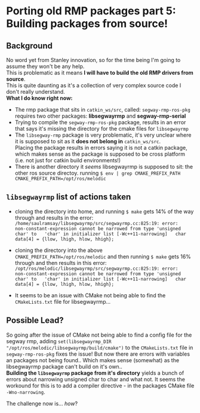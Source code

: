 # Porting old RMP packages part 5: Building packages from source!
## Background
No word yet from Stanley innovation, so for the time being I'm going to assume they won't be any help.   
This is problematic as it means **I will have to build the old RMP drivers from source**.  
This is quite daunting as it's a collection of very complex source code I don't really understand.  
**What I do know right now:**  
- The rmp package that sits in `catkin_ws/src`, called: `segway-rmp-ros-pkg` requires two other packages: **libsegwayrmp** and **segway-rmp-serial**  
- Trying to compile the `segway-rmp-ros-pkg` package, results in an error that says it's missing the directory for the cmake files for `libsegwayrmp`
- The `libsegway-rmp` package is very problematic, it's very unclear where it is supposed to sit as it **does not belong in** `catkin_ws/src`.   
  Placing the package results in errors saying it is not a catkin package, which makes sense as the package is supposed to be cross platform (i.e. not just for catkin build environments!)  
- There is another directory it *seems* libsegwayrmp is supposed to sit: the other ros source directoy. running `$ env | grep CMAKE_PREFIX_PATH
CMAKE_PREFIX_PATH=/opt/ros/melodic`

## `libsegwayrmp` list of actions taken
- cloning the directory into home, and running `$ make` gets 14% of the way through and results in the error:  
  `/home/saulramsay/libsegwayrmp/src/segwayrmp.cc:825:19: error:   
      non-constant-expression cannot be narrowed from type 'unsigned char' to  
      'char' in initializer list [-Wc++11-narrowing]  
  char data[4] = {llow, lhigh, hlow, hhigh};`  
  
- cloning the directory into the above `CMAKE_PREFIX_PATH=/opt/ros/melodic` and then running `$ make` gets 16% through and then results in this error:  
  `/opt/ros/melodic/libsegwayrmp/src/segwayrmp.cc:825:19: error:   
      non-constant-expression cannot be narrowed from type 'unsigned char' to  
      'char' in initializer list [-Wc++11-narrowing]  
  char data[4] = {llow, lhigh, hlow, hhigh};`  
  
- It seems to be an issue with CMake not being able to find the `CMakeLists.txt` file for libsegwayrmp...

## Possible Lead?
So going after the issue of CMake not being able to find a config file for the segway rmp, adding `set(libsegwayrmp_DIR "/opt/ros/melodic/libsegwayrmp/build/cmake")` to the `CMakeLists.txt` file in `segway-rmp-ros-pkg` fixes the issue! But now there are errors with variables an packages not being found.. Which makes sense (somewhat) as the libsegwayrmp package can't build on it's own..  
**Building the `libsegwayrmp` package from it's directory** yields a bunch of errors about narrowing unsigned char to char and what not. It seems the workound for this is to add a compiler directive - in the packages CMake file `-Wno-narrowing`.  
  
The challenge now is... *how*?


